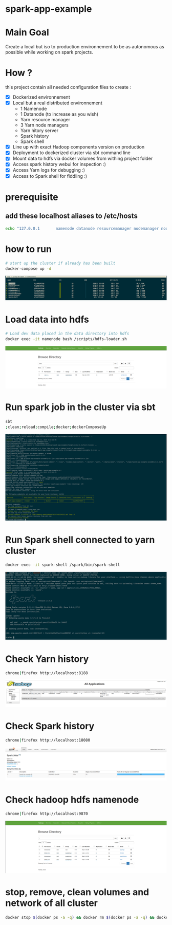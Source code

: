 # spark-app-example

# Main Goal

Create a local but iso to production environnement to be as autonomous as possible while working on spark projects.

# How ?

this project contain all needed configuration files to create : 

- [X] Dockerized environnement
- [X] Local but a real distributed environnement
    - 1 Namenode
    - 1 Datanode (to increase as you wish)
    - Yarn resource manager
    - 3 Yarn node managers
    - Yarn hitory server
    - Spark history
    - Spark shell
- [X] Line up with exact Hadoop components version on production
- [X] Deployment to dockerized cluster via sbt command line
- [X] Mount data to hdfs via docker volumes from withing project folder
- [X] Access spark history webui for inspection :)
- [X] Access Yarn logs for debugging :)
- [X] Access to Spark shell for fiddling :)

# prerequisite

## add these localhost aliases to /etc/hosts
```bash
echo "127.0.0.1       namenode datanode resourcemanager nodemanager nodemanager-1 nodemanager-2 nodemanager-3 historyserver spark-master spark-worker spark-history" >> /etc/hosts
```

# how to run

```bash
# start up the cluster if already has been built
docker-compose up -d
```
![cluster docker containers](./images/docker-compose-up.png "cluster docker containers")

# Load data into hdfs

```bash
# Load dev data placed in the data directory into hdfs
docker exec -it namenode bash /scripts/hdfs-loader.sh
```
![Hdfs data load](./images/hdfs-data-load.png "Hdfs data load")

# Run spark job in the cluster via sbt

```bash
sbt
;clean;reload;compile;docker;dockerComposeUp
```
![Sbt run](./images/sbt-run.png "Sbt run")

# Run Spark shell connected to yarn cluster

```bash
docker exec -it spark-shell /spark/bin/spark-shell
```
![Spark shell](./images/spark-shell.png "Spark shell")

# Check Yarn history

```bash
chrome|firefox http://localhost:8188
```
![Yarn hisotry](./images/yarn-application-log.png "Yarn hisotry")

# Check Spark history

```bash
chrome|firefox http://localhost:18080
```
![Spark history](./images/spark-history.png "Spark history")

# Check hadoop hdfs namenode

```bash
chrome|firefox http://localhost:9870
```
![hdfs-ui](./images/hdfs-ui.png "hdfs-ui")

# stop, remove, clean volumes and network of all cluster

```bash
docker stop $(docker ps -a -q) && docker rm $(docker ps -a -q) && docker volume prune -f && docker network prune -f
```